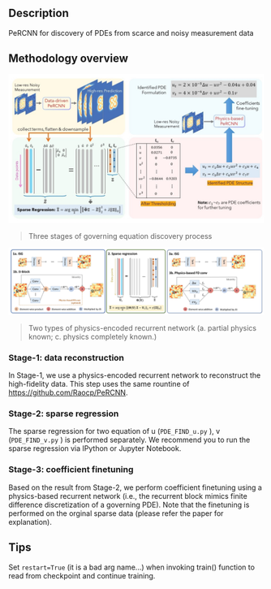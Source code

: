 ## Description 

PeRCNN for discovery of PDEs from scarce and noisy measurement data


## Methodology overview

![](https://github.com/Raocp/Discover-PDE-with-Noisy-Scarce-Data/blob/main/Gallery/Slide2.JPG)

> Three stages of governing equation discovery process


![](https://github.com/Raocp/Discover-PDE-with-Noisy-Scarce-Data/blob/main/Gallery/Slide3.JPG)

> Two types of physics-encoded recurrent network (a. partial physics known; c. physics completely known.)

### Stage-1: data reconstruction

In Stage-1, we use a physics-encoded recurrent network to reconstruct the high-fidelity data. This step uses the same rountine of https://github.com/Raocp/PeRCNN. 

### Stage-2: sparse regression

The sparse regression for two equation of u (`PDE_FIND_u.py` ), v (`PDE_FIND_v.py` ) is performed separately. We recommend you to run the sparse regression via IPython or Jupyter Notebook.

### Stage-3: coefficient finetuning

Based on the result from Stage-2, we perform coefficient finetuning using a physics-based recurrent network (i.e., the recurrent block mimics finite difference discretization of a governing PDE). Note that the finetuning is performed on the orginal sparse data (please refer the paper for explanation). 

## Tips

Set `restart=True` (it is a bad arg name...) when invoking train() function to read from checkpoint and continue training. 

